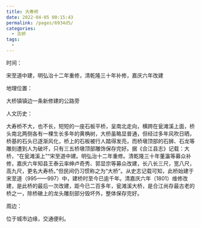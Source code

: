 ```yaml
---
title: 大寿桥
date: 2022-04-05 00:15:43
permalink: /pages/6934d5/
categories:
  - 古桥
tags:
  - 
---
```

时间：

宋至道中建，明弘治十二年重修，清乾隆三十年补修，嘉庆六年改建

地理位置：

大桥镇镇边一条新修建的公路旁

人文历史：

大寿桥不大，也不长，短短的一座石板平桥，呈南北走向，横跨在瓮滩溪上面，桥头南北两侧各有一棵生长多年的黄桷树，大桥虽略显普通，但经过多年风吹日晒，桥基的石头已逐渐风化，桥上的石板被行人踏得发亮，而桥墩顶部的石狮、石龙等雕刻遭到人为破坏，只有三五桥墩顶部雕饰保存完好。据《合江县志》记载：大桥，“在瓮滩溪上”“宋至道中建。明弘治十二年重修。清乾隆三十年董瀛等募众补修，嘉庆六年知县王泰云率绅卢奇秀、郭显宗等募众改建，长八长三尺，宽八尺，高九尺，更名大寿桥。”但民间仍习惯称之为“大桥”。从史志记载可知，此桥始建于宋至道（995——997）中，建桥时至今已逾千年。清嘉庆六年（1801）维修改建，是此桥的最后一次改建，距今已二百多年，瓮滩溪大桥，是合江尚存最古老的桥之一，除桥礅上的龙头雕刻部分毁坏外，整体保存完好。

周边：

位于城市边缘，交通便利。
